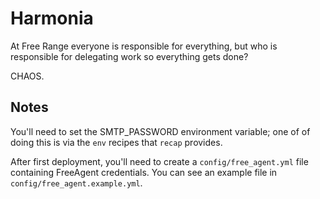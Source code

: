 Harmonia
========

At Free Range everyone is responsible for everything, but who is responsible for delegating work so everything gets done?

CHAOS.


Notes
-----

You'll need to set the SMTP_PASSWORD environment variable; one of of doing this is via the `env` recipes that `recap` provides.

After first deployment, you'll need to create a `config/free_agent.yml` file containing FreeAgent credentials. You can see an example file in `config/free_agent.example.yml`.